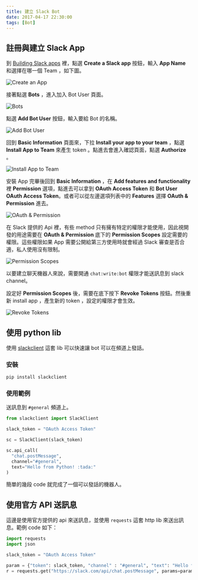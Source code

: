 ```yaml
---
title: 建立 Slack Bot
date: 2017-04-17 22:30:00
tags: [Bot]
---
```


## 註冊與建立 Slack App
到 [Building Slack apps](https://api.slack.com/slack-apps) 裡，點選 **Create a Slack app** 按鈕，輸入 **App Name** 和選擇在哪一個 Team ，如下圖。

![Create an App](http://i.imgur.com/2Unug0m.jpg)

接著點選 **Bots** ，進入加入 Bot User 頁面。

![Bots](http://i.imgur.com/kgTeLoK.jpg)

點選 **Add Bot User** 按鈕，輸入要給 Bot 的名稱。

![Add Bot User](http://i.imgur.com/p7RLg40.jpg)

回到 **Basic Information** 頁面來，下拉 **Install your app to your team** ，點選 **Install App to Team** 來產生 token 。點進去會進入確認頁面，點選 **Authorize** 。

![Install App to Team](http://i.imgur.com/YqhuM8F.jpg)

安裝 App 完畢後回到 **Basic Information** ，在 **Add features and functionality** 裡 **Permission** 選項，點進去可以拿到 **OAuth Access Token** 和 **Bot User OAuth Access Token**。或者可以從左邊選項列表中的 **Features** 選擇 **OAuth & Permission** 進去。

![OAuth & Permission](http://i.imgur.com/0Sz9G5t.jpg)

在 Slack 提供的 Api 裡，有些 method 只有擁有特定的權限才能使用，因此視開發的用途需要在 **OAuth & Permission** 底下的 **Permission Scopes** 設定需要的權限。這些權限如果 App 需要公開給第三方使用時就會經過 Slack 審查是否合適，私人使用沒有限制。

![Permission Scopes](http://i.imgur.com/GTafSc1.jpg)

以要建立聊天機器人來說，需要開通 `chat:write:bot` 權限才能送訊息到 slack channel。

設定好 **Permission Scopes** 後，需要在底下按下 **Revoke Tokens** 按鈕。然後重新 install app ，產生新的 token ，設定的權限才會生效。

![Revoke Tokens](http://i.imgur.com/JyMOYbM.jpg)

## 使用 python lib
使用 [slackclient](https://slackapi.github.io/python-slackclient/) 這套 lib 可以快速讓 bot 可以在頻道上發話。

### 安裝
```sh
pip install slackclient
```

### 使用範例
送訊息到 `#general` 頻道上。

```python
from slackclient import SlackClient

slack_token = "OAuth Access Token"

sc = SlackClient(slack_token)

sc.api_call(
  "chat.postMessage",
  channel="#general",
  text="Hello from Python! :tada:"
)
```

簡單的幾段 code 就完成了一個可以發話的機器人。

## 使用官方 API 送訊息
這邊是使用官方提供的 api 來送訊息，並使用 `requests` 這套 http lib 來送出訊息。範例 code 如下：

```python
import requests
import json

slack_token = "OAuth Access Token"

param = {"token": slack_token, "channel" : "#general", "text": "Hello from Python! :tada:"}
r = requests.get("https://slack.com/api/chat.postMessage", params=param)
```
